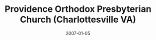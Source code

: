 ---
date: &id001 2007-01-05
end_date: null
location:
  address: 674 Hillsdale Drive
  city: Charlottesville
  state: VA
minister:
- end: 2007-01-01
  name: Anthony Monaghan
  start: 2002-01-01
  type: Organizing Pastor
- end: null
  name: Anthony Monaghan
  start: 2007-01-05
  type: Pastor
ministers:
- Anthony Monaghan
- Anthony Monaghan
name: Providence Orthodox Presbyterian Church
names:
- end: 2007-01-05
  name: Providence Orthodox Presbyterian Mission
  start: 2000-09-17
- end: null
  name: Providence Orthodox Presbyterian Church
  start: 2007-01-05
origination_date: *id001
raw_data: "VIRGINIA    Charlottesville\nProvidence Orthodox Presbyterian Mission \
  \ (September 17, 2000\u2013January 5, 2007)\nProvidence Orthodox Presbyterian Church\
  \  (January 5, 2007\u2013 )\n674 Hillsdale Drive\nOrg. Pastor: Anthony Monaghan,\
  \ 2002\u20137\nPastor: Anthony Monaghan, 2007\u2013"
received_from: null
states:
- VA
status:
  active: false
  end_date: null
  reason: null
  received_from: null
  withdrawal_to: null
title: Providence Orthodox Presbyterian Church (Charlottesville VA)
year_established:
- 2007

---